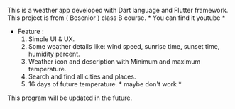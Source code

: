 This is a weather app developed with Dart language and Flutter framework.
This project is from ( Besenior ) class B course. * You can find it youtube *

- Feature :
  1. Simple UI & UX.
  2. Some weather details like: wind speed, sunrise time, sunset time, humidity percent.
  3. Weather icon and description with Minimum and maximum temperature.
  4. Search and find all cities and places.
  5. 16 days of future temperature. * maybe don't work *
 
This program will be updated in the future.
